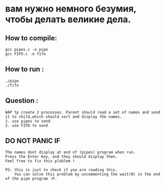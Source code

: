 # вам нужно немного безумия, чтобы делать великие дела.
## How to compile:
    gcc pipes.c -o pipe
    gcc FIFO.c -o fifo

## How to run :
    ./pipe
    ./fifo

## Question : 
    WAP tp create 2 processes. Parent should read a set of names and send it to child,which should sort and display the names.
    1. use pipes to send
    2. use FIFO to send

## DO NOT PANIC IF 
    The names dont display at end of (pipes) program when run.
    Press the Enter Key, and they should display then.
    Feel free to fix this ploblem ! 

    PS: this is just to check if you are reading this.
        You can solve this problem by uncommenting the wait(0) in the end of the pipe program :P. 
    